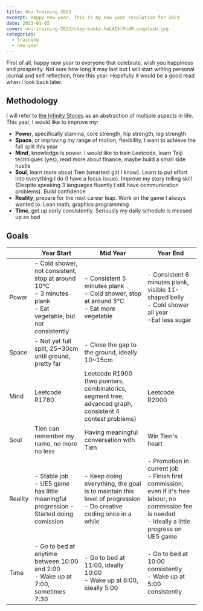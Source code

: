 ```yaml
---
title: Oni Training 2023
excerpt: Happy new year. This is my new year resolution for 2023
date: 2023-01-05
cover: oni-training-2023/clay-banks-hwLAI5lRhdM-unsplash.jpg
categories:
  - training
  - new-year
---
```

First of all, happy new year to everyone that celebrate, wish you happiness and prosperity. Not sure how long it may last but I will start writing personal journal and self reflection, from this year. Hopefully it would be a good read when I look back later.

## Methodology
I will refer to [the Infinity Stones](https://en.wikipedia.org/wiki/Infinity_Stones) as an abstraction of multiple aspects in life. This year, I would like to improve my:
- __Power__, specifically stamina, core strength, hip strength, leg strength
- __Space__, or improving my range of motion, flexibility, I want to achieve the full split this year
- __Mind__, knowledge is power. I would like to train Leetcode, learn Taiji techniques (yes), read more about finance, maybe build a small side hustle
- __Soul__, learn more about Tien (smartest girl I know). Learn to put effort into everything I do (I have a focus issue). Improve my story telling skill (Despite speaking 3 languages fluently I still have communication problems). Build confidence
- __Reality__, prepare for the next career leap. Work on the game I always wanted to. Lean math, graphics programming
- __Time__, get up early consistently. Seriously my daily schedule is messed up so bad

## Goals

|         | Year Start                                                                          | Mid Year                                                                                                        | Year End                                                                                                                                            |
|---------|-------------------------------------------------------------------------------------|-----------------------------------------------------------------------------------------------------------------|-----------------------------------------------------------------------------------------------------------------------------------------------------|
| Power   | - Cold shower, not consistent, stop at around 10°C <br />- 3 minutes plank<br />- Eat vegetable, but not consistently                | - Consistent 5 minutes plank <br />- Cold shower, stop at around 5°C<br/>- Eat more vegetable                                                 | - Consistent 6 minutes plank, visible 11-shaped belly <br />- Cold shower all year<br />-Eat less sugar                                                                                 |
| Space   | - Not yet full split, 25~30cm until ground, pretty far                              | - Close the gap to the ground, ideally 10~15cm                                                                  |                                                                                                                                                     |
| Mind    | Leetcode R1780                                                                    | Leetcode R1900 (two pointers, combinatorics, segment tree, advanced graph, consistent 4 contest problems)                                                                                                 | Leetcode R2000                                                                                                                                      |
| Soul    | Tien can remember my name, no more no less                                          | Having meaningful conversation with Tien                                                                        | Win Tien's heart                                                                                                                                    |
| Reality | - Stable job <br />- UE5 game has little meaningful progression - Started doing comission | - Keep doing everything, the goal is to maintain this level of progression <br />- Do creative coding once in a while | - Promotion in current job <br />- Finish first commission, even if it's free labour, no commission fee is needed <br />- Ideally a little progress on UE5 game |
| Time    | - Go to bed at anytime between 10:00 and 2:00 <br />- Wake up at 7:00, sometimes 7:30                                                   | - Go to bed at 11:00, ideally 10:00 <br />- Wake up at 6:00, ideally 5:00                                                                                   | - Go to bed at 10:00 consistently<br />- Wake up at 5:00 consistently                                                                                                                        |
